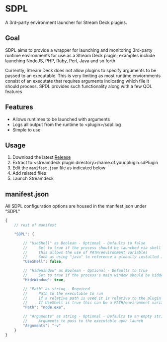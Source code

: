 # SDPL
A 3rd-party environment launcher for Stream Deck plugins.

## Goal
SDPL aims to provide a wrapper for launching and monitoring 3rd-party runtime environments for use as a Stream Deck plugin; examples include launching NodeJS, PHP, Ruby, Perl, Java and so forth

Currently, Stream Deck does not allow plugins to specify arguments to be passed to an executable. This is very limiting as most runtime enviornments consist of an executate that requires arguments indicating which file it should process. SPDL provides such functionality along with a few QOL features

## Features
* Allows runtimes to be launched with arguments
* Logs all output from the runtime to \<plugin\>/sdpl.log
* Simple to use

## Usage
1. Download the latest [Release](https://github.com/SReject/sdpl/releases)
2. Extract to \<streamdeck plugin directory\>/name.of.your.plugin.sdPlugin
3. Edit the `manifest.json` file as indicated below
4. Add related files
5. Launch Streamdeck

## manifest.json

All SDPL configuration options are housed in the manifest.json under "SDPL"

```js
{
    // rest of manifest

    "SDPL": {

        // "UseShell" as Boolean - Optional - Defaults to false
        //     Set to true if the process should be launched via shell commands
        //     this allows the use of PATH/environment variables
        //     Such as using "java" to reference a globally installed JAVA runtime
        "UseShell": false,

        // "HideWindow" as Boolean - Optional - Defaults to true
        //     Set to true if the process's main window should be hidden
        "HideWindow": true,

        // "Path" as string - Required
        //     Path to the executable to run
        //     If a relative path is used it is relative to the plugin's directory
        //     If UseShell is true this can be a PATH/environment variable
        "Path": "node.exe",

        // "Arguments" as string - Optional - Defaults to an empty string
        //     Arguments to pass to the executable upon launch
        "Arguments": "-v"
    }
}
```

